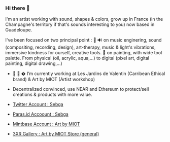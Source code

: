 ### Hi there 👋

I'm an artist working with sound, shapes & colors, grow up in France (in the Champagne's territory if that's sounds interesting to you) now based in Guadeloupe. 

I've been focused on two principal point : 
🎼 🔊  on music enginering, sound (compositing, recording, design), art-therapy, music & light's vibrations, immersive kindness for ourself, creative tools.
🎨  on painting, with wide tool palette. From physical (oil, acrylic, aqua,...) to digital (pixel art, digital painting, digital drawing,...)

- 🌱 🎨 � I’m currently working at Les Jardins de Valentin (Carribean Ethical brand) & Art by MIOT (Artist workshop)
- Decentralized convinced, use NEAR and Ethereum to protect/sell creations & products with more value.



- [Twitter Account : Sebga](https://twitter.com/sebga_) 
- [Paras.id Accoount : Sebga](https://paras.id/sebga.near/collectibles)  
- [Mintbase Account : Art by MIOT](https://www.mintbase.io/human/artbymiot.near)  
- [3XR Gallery : Art by MIOT Store (general)](https://www.3xr.space/store/artbymiot.mintbase1.near) 
